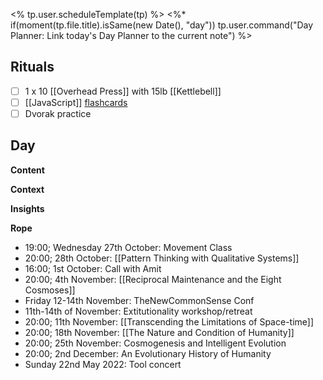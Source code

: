 <% tp.user.scheduleTemplate(tp) %>
<%* if(moment(tp.file.title).isSame(new Date(), "day")) tp.user.command("Day Planner: Link today's Day Planner to the current note") %>

## Rituals
- [ ] 1 x 10 [[Overhead Press]] with 15lb [[Kettlebell]]
- [ ] [[JavaScript]] [flashcards](https://flash.learnprogramming.online/home)
- [ ] Dvorak practice

## Day
**Content**

**Context**

**Insights**

**Rope**
- 19:00; Wednesday 27th October: Movement Class
- 20:00; 28th October: [[Pattern Thinking with Qualitative Systems]]
- 16:00; 1st October: Call with Amit
- 20:00; 4th November: [[Reciprocal Maintenance and the Eight Cosmoses]]
- Friday 12-14th November: TheNewCommonSense Conf
- 11th-14th of November: Extitutionality workshop/retreat
- 20:00; 11th November: [[Transcending the Limitations of Space-time]]
- 20:00; 18th November: [[The Nature and Condition of Humanity]]
- 20:00; 25th November: Cosmogenesis and Intelligent Evolution
- 20:00; 2nd December: An Evolutionary History of Humanity
- Sunday 22nd May 2022: Tool concert